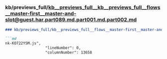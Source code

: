 ### kb/previews_full/kb__previews_full__kb__previews_full__flows__master-first__master-and-slot@guest.har.part089.md.part001.md.part002.md

```md
### kb/previews_full/kb__previews_full__flows__master-first__master-and-slot@guest.har.part089.md.part001.md (part 002)

```md
nk-KO722YSM.js",
                  "lineNumber": 0,
                  "columnNumber": 13658
     
```

```

```
